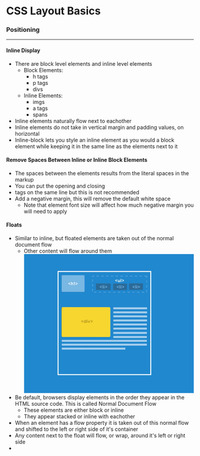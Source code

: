 # CSS Layout Basics

### Positioning
---

#### Inline Display
* There are block level elements and inline level elements
    * Block Elements:
        * h tags
        * p tags
        * divs
    * Inline Elements:
        * imgs
        * a tags
        * spans
* Inline elements naturally flow next to eachother
* Inline elements do not take in vertical margin and padding values, on horizontal
* Inline-block lets you style an inline element as you would a block element while keeping it in the same line as the elements next to it

#### Remove Spaces Between Inline or Inline Block Elements
* The spaces between the elements results from the literal spaces in the markup
* You can put the opening and closing <li> tags on the same line but this is not recommended
* Add a negative margin, this will remove the default white space
    * Note that element font size will affect how much negative margin you will need to apply

#### Floats
* Similar to inline, but floated elements are taken out of the normal document flow
    * Other content will flow around them
![Float Image](img/floats.png)
* Be default, browsers display elements in the order they appear in the HTML source code. This is called Normal Document Flow
    * These elements are either block or inline
    * They appear stacked or inline with eachother
* When an element has a flow property it is taken out of this normal flow and shifted to the left or right side of it's container
* Any content next to the float will flow, or wrap, around it's left or right side
* 